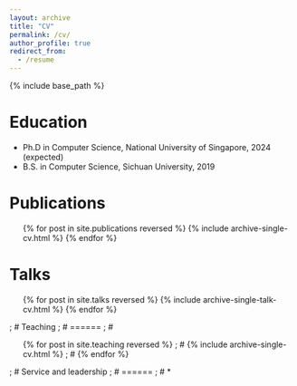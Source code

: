 ```yaml
---
layout: archive
title: "CV"
permalink: /cv/
author_profile: true
redirect_from:
  - /resume
---
```


{% include base_path %}

Education
======
* Ph.D in Computer Science, National University of Singapore, 2024 (expected)
* B.S. in Computer Science, Sichuan University, 2019

Publications
======
  <ul>{% for post in site.publications reversed %}
    {% include archive-single-cv.html %}
  {% endfor %}</ul>
  
Talks
======
  <ul>{% for post in site.talks reversed %}
    {% include archive-single-talk-cv.html  %}
  {% endfor %}</ul>
  
; # Teaching
; # ======
; #  <ul>{% for post in site.teaching reversed %}
; #    {% include archive-single-cv.html %}
; #  {% endfor %}</ul>
  
; # Service and leadership
; # ======
; # * 
